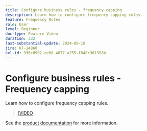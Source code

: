 ```yaml
---
title: Configure business rules - frequency capping
description: Learn how to configure frequency capping rules.
feature: Frequency Rules
role: User
level: Beginner
doc-type: Feature Video
duration: 332
last-substantial-update: 2024-09-10
jira: KT-14860
exl-id: 936c8902-ce08-4877-a255-f840c301398b
---
```

# Configure business rules - Frequency capping

Learn how to configure frequency capping rules.

>[!VIDEO](https://video.tv.adobe.com/v/3433395/?learn=on)

See the [product documentation](https://experienceleague.adobe.com/en/docs/journey-optimizer/using/configuration/frequency-rules) for more information.

